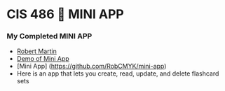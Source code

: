 # CIS 486 🐋 MINI APP

### My Completed MINI APP
- [Robert Martin](https://github.com/RobCMYK)
- [Demo of Mini App](https://mini-app-eiw6.onrender.com)
- [Mini App] (https://github.com/RobCMYK/mini-app)
- Here is an app that lets you create, read, update, and delete flashcard sets
